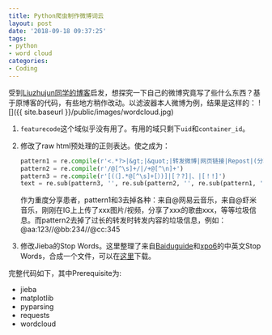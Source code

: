 ```yaml
---
title: Python爬虫制作微博词云
layout: post
date: '2018-09-18 09:37:25'
tags:
- python
- word cloud
categories:
- Coding
---
```


受到[Liuzhujun同学的博客](https://foofish.net/python-word-cloud.html)启发，想探究一下自己的微博究竟写了些什么东西？基于原博客的代码，有些地方稍作改动。以滤波器本人微博为例，结果是这样的：
![]({{ site.baseurl }}/public/images/wordcloud.jpg)

1. `featurecode`这个域似乎没有用了。有用的域只剩下`uid`和`container_id`。

2. 修改了raw html预处理的正则表达。使之成为：

	```python
	pattern1 = re.compile(r'<.*?>|&gt;|&quot;|转发微博|网页链接|Repost|(分享|查看|刚刚).*(图片|专辑|单曲|歌曲|照片|视频)')
	pattern2 = re.compile(r'/@[^\s]+/|/+@[^\n]+')
	pattern3 = re.compile(r'[(（].*@[^\s]+[）)]|[？?]|、|[！!]')
	text = re.sub(pattern3, '', re.sub(pattern2, '', re.sub(pattern1, '', raw_html)))
	```

	作为重度分享患者，pattern1和3去掉各种：来自@网易云音乐，来自@虾米音乐，刚刚在IG上上传了xxx图片/视频，分享了xxx的歌曲xxx，等等垃圾信息。而pattern2去掉了过长的转发时转发内容的垃圾信息，例如：@aa:123//@bb:234//@cc:345
3. 修改Jieba的Stop Words。这里整理了来自[Baiduguide](http://www.baiduguide.com/baidu-stopwords/)和[xpo6](http://xpo6.com/wp-content/uploads/2015/01/stop-word-list.txt)的中英文Stop Words，合成一个文件，可以在[这里](https://gist.github.com/wittyfilter/27e0b6bbd496ac43ed1a6cb18dc2dd17)下载。

完整代码如下，其中Prerequisite为: 
* jieba
* matplotlib
* pyparsing
* requests
* wordcloud

<script src="https://gist.github.com/wittyfilter/d0cff90a513b14f7eeed5006aad4a11f.js"></script>